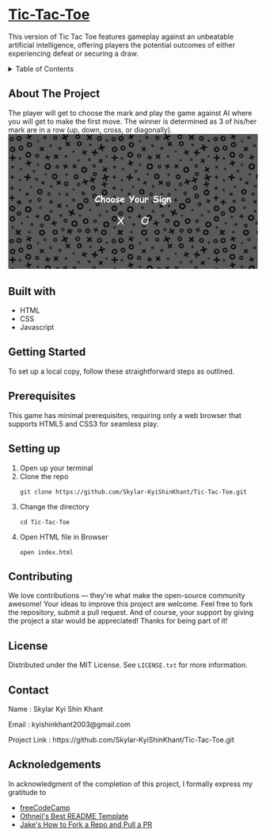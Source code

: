 # [Tic-Tac-Toe](https://skylar-kyishinkhant.github.io/Tic-Tac-Toe/)
This version of Tic Tac Toe features gameplay against an unbeatable artificial intelligence, offering players the potential outcomes of either experiencing defeat or securing a draw.

<details> 
<summary>Table of Contents</summary>
  
- [About The Project](https://github.com/Skylar-KyiShinKhant/Tic-Tac-Toe/blob/Skylar-KyiShinKhant-patch-1/README.md#about-the-project)
- [Built with](https://github.com/Skylar-KyiShinKhant/Tic-Tac-Toe/blob/Skylar-KyiShinKhant-patch-1/README.md#built-with)
- [Getting Started](https://github.com/Skylar-KyiShinKhant/Tic-Tac-Toe/blob/Skylar-KyiShinKhant-patch-1/README.md#getting-started)
- [Prerequisites](https://github.com/Skylar-KyiShinKhant/Tic-Tac-Toe/blob/Skylar-KyiShinKhant-patch-1/README.md#prerequisites)
- [Setting up](https://github.com/Skylar-KyiShinKhant/Tic-Tac-Toe/blob/Skylar-KyiShinKhant-patch-1/README.md#setting-up)
- [Contributing](https://github.com/Skylar-KyiShinKhant/Tic-Tac-Toe/blob/Skylar-KyiShinKhant-patch-1/README.md#contributing)
- [License](https://github.com/Skylar-KyiShinKhant/Tic-Tac-Toe/blob/Skylar-KyiShinKhant-patch-1/README.md#license)
- [Contact](https://github.com/Skylar-KyiShinKhant/Tic-Tac-Toe/blob/Skylar-KyiShinKhant-patch-1/README.md#contact)
- [Acknoledgements](https://github.com/Skylar-KyiShinKhant/Tic-Tac-Toe/blob/Skylar-KyiShinKhant-patch-1/README.md#acknoledgements)

</details>

## About The Project
The player will get to choose the mark and play the game against AI where you will get to make the first move. The winner is determined as 3 of his/her mark are in a row (up, down, cross, or diagonally).
![](https://github.com/Skylar-KyiShinKhant/Tic-Tac-Toe/blob/Skylar-KyiShinKhant-patch-1/TicTacToe.gif)

## Built with
- HTML
- CSS
- Javascript

## Getting Started
To set up a local copy, follow these straightforward steps as outlined.

## Prerequisites
This game has minimal prerequisites, requiring only a web browser that supports HTML5 and CSS3 for seamless play.

## Setting up
1. Open up your terminal
2. Clone the repo 
   ```
   git clone https://github.com/Skylar-KyiShinKhant/Tic-Tac-Toe.git
   ```
3. Change the directory
   ```
   cd Tic-Tac-Toe
   ```
4. Open HTML file in Browser
   ```
   open index.html
   ```

## Contributing
We love contributions — they're what make the open-source community awesome! Your ideas to improve this project are welcome. Feel free to fork the repository, submit a pull request. And of course, your support by giving the project a star would be appreciated! Thanks for being part of it!

## License
Distributed under the MIT License. See ```LICENSE.txt``` for more information.

## Contact
<p>Name : Skylar Kyi Shin Khant</p>
<p>Email : kyishinkhant2003@gmail.com</p>
<p>Project Link : https://github.com/Skylar-KyiShinKhant/Tic-Tac-Toe.git</p>

## Acknoledgements
In acknowledgment of the completion of this project, I formally express my gratitude to 
- [freeCodeCamp](https://www.freecodecamp.org/)
- [Othneil's Best README Template](https://github.com/othneildrew/Best-README-Template)
- [Jake's How to Fork a Repo and Pull a PR](https://jarv.is/notes/how-to-pull-request-fork-github/)